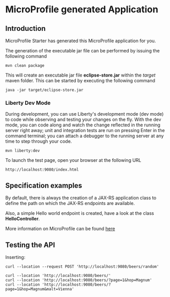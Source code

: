 # MicroProfile generated Application

## Introduction

MicroProfile Starter has generated this MicroProfile application for you.

The generation of the executable jar file can be performed by issuing the following command

```shell
mvn clean package
```
This will create an executable jar file **eclipse-store.jar** within the _target_ maven folder. This can be started by executing the following command

```shell
java -jar target/eclipse-store.jar
```

### Liberty Dev Mode

During development, you can use Liberty's development mode (dev mode) to code while observing and testing your changes on the fly.
With the dev mode, you can code along and watch the change reflected in the running server right away;
unit and integration tests are run on pressing Enter in the command terminal; you can attach a debugger to the running server at any time to step through your code.

```shell
mvn liberty:dev
```


To launch the test page, open your browser at the following URL

```
http://localhost:9080/index.html  
```

## Specification examples

By default, there is always the creation of a JAX-RS application class to define the path on which the JAX-RS endpoints are available.

Also, a simple Hello world endpoint is created, have a look at the class **HelloController**.

More information on MicroProfile can be found [here](https://microprofile.io/)


## Testing the API

Inserting:

```shell
curl --location --request POST 'http://localhost:9080/beers/random'
```

```shell
curl --location 'http://localhost:9080/beers/'
curl --location 'http://localhost:9080/beers/?page=1&hop=Magnum'
curl --location 'http://localhost:9080/beers/?page=1&hop=Magnum&malt=Vienna'
```